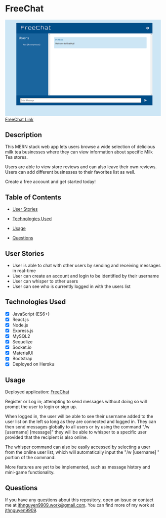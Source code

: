 # FreeChat

![Screenshot of web app](./client/src/assets/images/freechat.png)
[FreeChat Link](https://lit-dawn-31381-c68ed5d010dd.herokuapp.com/)
## Description

This MERN stack web app lets users browse a wide selection of delicious milk tea businesses where they can view information about specific Milk Tea stores.

Users are able to view store reviews and can also leave their own reviews. Users can add different businesses to their favorites list as well.

Create a free account and get started today!

## Table of Contents

* [User Stories](#user-stories)

* [Technologies Used](#technologies-used)

* [Usage](#usage)

* [Questions](#questions)

## User Stories

- User is able to chat with other users by sending and receiving messages in real-time
- User can create an account and login to be identified by their username
- User can whisper to other users
- User can see who is currently logged in with the users list

## Technologies Used

- [x] JavaScript (ES6+)
- [x] React.js
- [x] Node.js
- [x] Express.js
- [x] MySQL2
- [x] Sequelize
- [x] Socket.io
- [x] MaterialUI
- [x] Bootstrap
- [x] Deployed on Heroku

## Usage

Deployed application: [FreeChat](https://lit-dawn-31381-c68ed5d010dd.herokuapp.com/)

Register or Log in; attempting to send messages without doing so will prompt the user to login or sign up.

When logged in, the user will be able to see their username added to the user list on the left so long as they are connected and logged in. They can then send messages globally to all users or by using the command "/w [username] [message]" they will be able to whisper to a specific user provided that the recipient is also online.

The whisper command can also be easily accessed by selecting a user from the online user list, which will automatically input the "/w [username] " portion of the command.

More features are yet to be implemented, such as message history and mini-game functionality.

## Questions

If you have any questions about this repository, open an issue or contact me at jthnguyen9909.work@gmail.com. You can find more of my work at [jthnguyen9909](https://github.com/jthnguyen9909).
